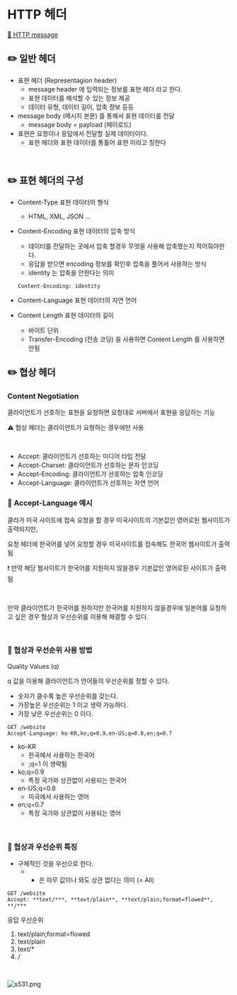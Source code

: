 # HTTP 헤더

[🔗 HTTP message](https://github.com/choideakook/TIL/blob/main/Spring/5%20HTTP%20웹%20기본%20지식/2%20HTTP%20개념과%20메서드/230120%201%20모든것이%20HTTP.md)

## ✏️ 일반 헤더

- 표현 헤더 (Representagion header)
    - message header 에 입력되는 정보를 표현 헤더 라고 한다.
    - 표현 데이터를 해석할 수 있는 정보 제공
    - 데이터 유형, 데이터 길이, 압축 정보 등등
- message body (메시지 본문) 를 통해서 표현 데이터를 전달
    - message body = payload (페이로드)
- 표현은 요청이나 응답에서 전달할 실제 데이터이다.
    - 표현 헤더와 표현 데이터를 통틀어 표현 이라고 칭한다

<br>

## ✏️ 표현 헤더의 구성

- Content-Type 표현 데이터의 형식
    - HTML, XML, JSON …
- Content-Encoding 표현 데이터의 압축 방식
    - 데이터를 전달하는 곳에서 압축 할경우 무엇을 사용해 압축했는지 적어줘야한다.
    - 응답을 받으면 encoding 정보를 확인후 압축을 풀어서 사용하는 방식
    - identity 는 압축을 안한다는 의미
    
    ```
    Content-Encoding: identity
    ```
    
- Content-Language 표현 데이터의 자연 언어
- Content Length 표현 데이터의 길이
    - 바이트 단위
    - Transfer-Encoding (전송 코딩) 을 사용하면 Content Length 를 사용하면 안됨

## ✏️ 협상 헤더

### Content Negotiation

클라이언트가 선호하는 표현을 요청하면 요청대로 서버에서 표현을 응답하는 기능

⚠️ 협상 헤더는 클라이언트가 요청하는 경우에만 사용

<br>

- Accept: 클라이언트가 선호하는 미디어 타입 전달
- Accept-Charset: 클라이언트가 선호하는 문자 인코딩
- Accept-Encoding: 클라이언트가 선호하는 압축 인코딩
- Accept-Language: 클라이언트가 선호하는 자연 언어

### 📍 Accept-Language 예시

클라가 미국 사이트에 접속 요청을 할 경우 미국사이트의 기본값인 영어로된 웹사이트가 출력되지만,

요청 헤더에 한국어를 넣어 요청할 경우 미국사이트를 접속해도 한국어 웹사이트가 출력됨

❗️ 만약 해당 웹사이트가 한국어를 지원하지 않을경우 기본값인 영어로된 사이트가 출력됨

<br>

만약 클라이언트가 한국어를 원하지만 한국어를 지원하지 않을경우에 일본어를 요청하고 싶은 경우 협상과 우선순위를 이용해 해결할 수 있다.

<br>

### 📍 협상과 우선순위 사용 방법

Quality Values (q)

q 값을 이용해 클라이언트가 언어들의 우선순위를 정할 수 있다.

- 숫자가 클수록 높은 우선순위를 갖는다.
- 가장높은 우선순위는 1 이고 생략 가능하다.
- 가장 낮은 우선순위는 0 이다.

```
GET /website
Accept-Language: ko-KR,ko;q=0.9,en-US;q=0.8,en;q=0.7
```

- ko-KR
    - 한국에서 사용하는 한국어
    - ;q=1 이 생략됨
- ko;q=0.9
    - 특정 국가와 상관없이 사용되는 한국어
- en-US;q=0.8
    - 미국에서 사용하는 영어
- en;q=0.7
    - 특정 국가와 상관없이 사용되는 영어

<br>

### 📍 협상과 우선순위 특징

- 구체적인 것을 우선으로 한다.
    - * 은 아무 값이나 와도 상관 없다는 의미 (= All)

```
GET /website
Accept: **text/***, **text/plain**, **text/plain;format=flowed**, **/***
```

응답 우선순위

1. text/plain;format=flowed
2. text/plain
3. text/*
4. */*

<br>

![s531.png](HTTP%20%E1%84%92%E1%85%A6%E1%84%83%E1%85%A5%20e4c57aa475374196a4f2c7b3e288e545/s531.png)